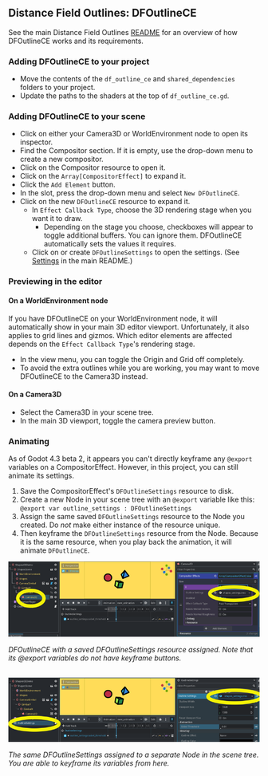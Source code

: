 ## Distance Field Outlines: DFOutlineCE

See the main Distance Field Outlines [README](https://github.com/pink-arcana/godot-distance-field-outlines) for an overview of how DFOutlineCE works and its requirements.

### Adding DFOutlineCE to your project
- Move the contents of the `df_outline_ce` and `shared_dependencies` folders to your project.
- Update the paths to the shaders at the top of `df_outline_ce.gd`.

### Adding DFOutlineCE to your scene
- Click on either your Camera3D or WorldEnvironment node to open its inspector.
- Find the Compositor section. If it is empty, use the drop-down menu to create a new compositor.
- Click on the Compositor resource to open it.
- Click on the `Array[CompositorEffect]` to expand it.
- Click the `Add Element` button.
- In the <empty> slot, press the drop-down menu and select `New DFOutlineCE`.
- Click on the new `DFOutlineCE` resource to expand it.
    - In `Effect Callback Type`, choose the 3D rendering stage when you want it to draw.
        - Depending on the stage you choose, checkboxes will appear to toggle additional buffers. You can ignore them. DFOutlineCE automatically sets the values it requires.
    - Click on or create `DFOutlineSettings` to open the settings. (See [Settings](https://github.com/pink-arcana/godot-distance-field-outlines#settings) in the main README.)

### Previewing in the editor

#### On a WorldEnvironment node
If you have DFOutlineCE on your WorldEnvironment node, it will automatically show in your main 3D editor viewport. Unfortunately, it also applies to grid lines and gizmos. Which editor elements are affected depends on the `Effect Callback Type`'s rendering stage.

- In the view menu, you can toggle the Origin and Grid off completely.
- To avoid the extra outlines while you are working, you may want to move DFOutlineCE to the Camera3D instead.


#### On a Camera3D
- Select the Camera3D in your scene tree.
- In the main 3D viewport, toggle the camera preview button.


### Animating
As of Godot 4.3 beta 2, it appears you can't directly keyframe any `@export` variables on a CompositorEffect. However, in this project, you can still animate its settings.

1. Save the CompositorEffect's `DFOutlineSettings` resource to disk.
2. Create a new Node in your scene tree with an `@export` variable like this: `@export var outline_settings : DFOutlineSettings`
3. Assign the same saved `DFOutlineSettings` resource to the Node you created. Do *not* make either instance of the resource unique.
4. Then keyframe the `DFOutlineSettings` resource from the Node. Because it is the same resource, when you play back the animation, it will animate `DFOutlineCE`.

[<img src="../../media/screenshots/ce_animation_compositor_med.png">](../../media/screenshots/ce_animation_compositor.png)

*DFOutlineCE with a saved DFOutlineSettings resource assigned. Note that its @export variables do not have keyframe buttons.*
<br /><br />

[<img src="../../media/screenshots/ce_animation_separate_node_med.png">](../../media/screenshots/ce_animation_separate_node.png)

*The same DFOutlineSettings assigned to a separate Node in the scene tree. You are able to keyframe its variables from here.*
